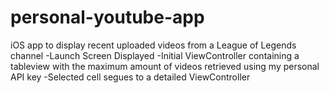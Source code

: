 # personal-youtube-app
iOS app to display recent uploaded videos from a League of Legends channel
  -Launch Screen Displayed
  -Initial ViewController containing a tableview with the maximum amount of videos retrieved using my personal API key
  -Selected cell segues to a detailed ViewController
